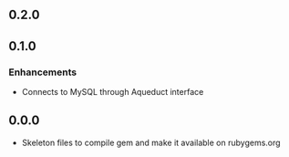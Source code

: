 ## 0.2.0

## 0.1.0

### Enhancements
- Connects to MySQL through Aqueduct interface

## 0.0.0
- Skeleton files to compile gem and make it available on rubygems.org
